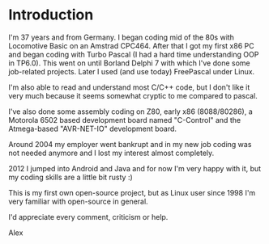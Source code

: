 # Introduction #

I'm 37 years and from Germany. I began coding mid of the 80s with Locomotive Basic on an Amstrad CPC464. After that I got my first x86 PC and began coding with Turbo Pascal (I had a hard time understanding OOP in TP6.0). This went on until Borland Delphi 7 with which I've done some job-related projects. Later I used (and use today) FreePascal under Linux.

I'm also able to read and understand most C/C++ code, but I don't like it very much because it seems somewhat cryptic to me compared to pascal.

I've also done some assembly coding on Z80, early x86 (8088/80286), a Motorola 6502 based  development board named "C-Control" and the Atmega-based "AVR-NET-IO" development board.

Around 2004 my employer went bankrupt and in my new job coding was not needed anymore and I lost my interest almost completely.

2012 I jumped into Android and Java and for now I'm very happy with it, but my coding skills are a little bit rusty :)

This is my first own open-source project, but as Linux user since 1998 I'm very familiar with open-source in general.

I'd appreciate every comment, criticism or help.

Alex